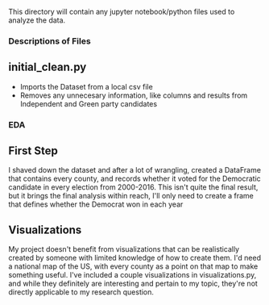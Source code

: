 This directory will contain any jupyter notebook/python files used to analyze the data.
### Descriptions of Files
## initial_clean.py
- Imports the Dataset from a local csv file
- Removes any unnecesary information, like columns and results from Independent and Green party candidates

### EDA
## First Step
I shaved down the dataset and after a lot of wrangling, created a DataFrame that contains every county, and records whether it voted for the Democratic candidate in every election from 2000-2016. This isn't quite the final result, but it brings the final analysis within reach, I'll only need to create a frame that defines whether the Democrat won in each year
## Visualizations
My project doesn't benefit from visualizations that can be realistically created by someone with limited knowledge of how to create them. I'd need a national map of the US, with every county as a point on that map to make something useful. I've included a couple visualizations in visualizations.py, and while they definitely are interesting and pertain to my topic, they're not directly applicable to my research question.